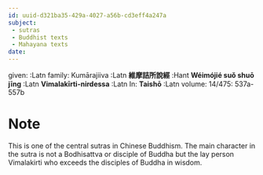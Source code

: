 ```yaml
---
id: uuid-d321ba35-429a-4027-a56b-cd3eff4a247a
subject: 
 - sutras
 - Buddhist texts
 - Mahayana texts
date: 
---
```


given:  :Latn
family: Kumārajiiva :Latn
**維摩詰所說經** :Hant
**Wéimójié suǒ shuō jīng** :Latn
**Vimalakīrti-nirdessa** :Latn
In: 
**Taishō** :Latn
volume: 14/475: 537a-557b
# Note
This is one of the central sutras in Chinese Buddhism. The main character in the sutra is not a Bodhisattva or disciple of Buddha but the lay person Vimalakirti who exceeds the disciples of Buddha in wisdom.